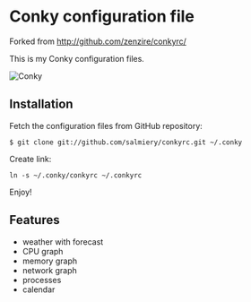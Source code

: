 Conky configuration file
========================

Forked from http://github.com/zenzire/conkyrc/

This is my Conky configuration files. 

![Conky](https://i.imgur.com/sBWfERn.png)


Installation
------------

Fetch the configuration files from GitHub repository:

``
$ git clone git://github.com/salmiery/conkyrc.git ~/.conky
``

Create link:

``
ln -s ~/.conky/conkyrc ~/.conkyrc
``

Enjoy!

Features
--------

* weather with forecast
* CPU graph
* memory graph
* network graph
* processes 
* calendar


